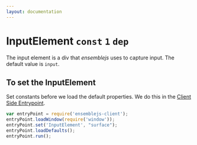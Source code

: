 ```yaml
---
layout: documentation
---
```


# InputElement `const` `1` `dep`

The input element is a div that *ensemblejs* uses to capture input. The default value is `input`.

## To set the InputElement
Set constants before we load the default properties. We do this in the [Client Side Entrypoint](/website/docs/guides/client-side-entrypoint).

~~~javascript
var entryPoint = require('ensemblejs-client');
entryPoint.loadWindow(require('window'));
entryPoint.set('InputElement', "surface");
entryPoint.loadDefaults();
entryPoint.run();
~~~